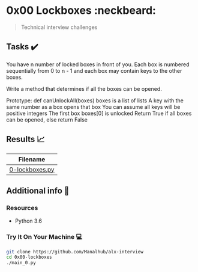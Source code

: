 # 0x00 Lockboxes :neckbeard:

> Technical interview challenges

## Tasks :heavy_check_mark:

You have n number of locked boxes in front of you. Each box is numbered sequentially from 0 to n - 1 and each box may contain keys to the other boxes.

Write a method that determines if all the boxes can be opened.

Prototype: def canUnlockAll(boxes)
boxes is a list of lists
A key with the same number as a box opens that box
You can assume all keys will be positive integers
The first box boxes[0] is unlocked
Return True if all boxes can be opened, else return False

## Results :chart_with_upwards_trend:

| Filename |
| ------ |
| [0-lockboxes.py](https://github.com/edward0rtiz/holbertonschool-interview/blob/master/0x00-lockboxes/0-lockboxes.py)|


## Additional info :construction:
### Resources

- Python 3.6


### Try It On Your Machine :computer:
```bash
git clone https://github.com/Manalhub/alx-interview
cd 0x00-lockboxes
./main_0.py
```
